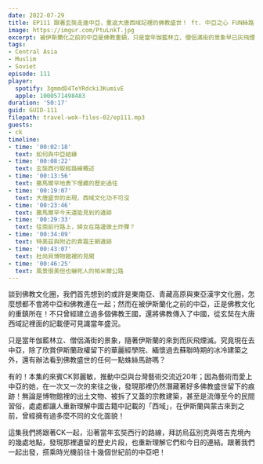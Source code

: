 ```yaml
---
date: 2022-07-29
title: EP111 跟著玄奘走進中亞，重返大唐西域記裡的佛教盛世！ ft. 中亞之心 FUN絲路 CK郭麗敏
image: https://imgur.com/PtuLnkT.jpg
excerpt: 被伊斯蘭化之前的中亞是佛教重鎮，只是當年伽藍林立、僧侶滿街的景象早已灰飛煙滅。本集的來賓CK郭麗敏，在多次拜訪中亞的過程中，發現那裡仍然潛藏著好多佛教盛世留下的痕跡！這集我們將跟著CK一起，沿著當年玄奘西行的路線，重返十幾個世紀前的中亞佛教盛世吧！
tags:
- Central Asia
- Muslim
- Soviet
episode: 111
player:
  spotify: 3gmmdD4TeYRdcki3KumivE
  apple: 1000571498483
duration: '50:17'
guid: GUID-111
filepath: travel-wok-files-02/ep111.mp3
guests:
- ck
timeline:
- time: '00:02:18'
  text: 如何與中亞結緣
- time: '00:08:22'
  text: 玄奘西行取經路線概述
- time: '00:13:56'
  text: 撒馬爾罕地表下埋藏的歷史過往
- time: '00:19:07'
  text: 大唐盛世的出現，西域文化功不可沒
- time: '00:23:46'
  text: 撒馬爾罕今天還能見到的遺跡
- time: '00:29:33'
  text: 往南前行路上，婦女在路邊做土炸彈？
- time: '00:34:09'
  text: 特美茲與附近的貴霜王朝遺跡
- time: '00:43:07'
  text: 杜尚貝博物館裡的見聞
- time: '00:46:25'
  text: 風景很美但也嚇死人的帕米爾公路
---
```

談到佛教文化圈，我們首先想到的或許是東南亞、青藏高原與東亞漢字文化圈，怎麼想都不會將中亞和佛教連在一起；然而在被伊斯蘭化之前的中亞，正是佛教文化的重鎮所在！不只曾經建立過多個佛教王國，還將佛教傳入了中國，從玄奘在大唐西域記裡面的記載便可見識當年盛況。

只是當年伽藍林立、僧侶滿街的景象，隨著伊斯蘭的來到而灰飛煙滅。究竟現在去中亞，除了欣賞伊斯蘭政權留下的華麗經學院、緬懷過去蘇聯時期的冰冷建築之外，還有辦法看到佛教盛世的任何一點蛛絲馬跡嗎？

有的！本集的來賓CK郭麗敏，推動中亞與台灣藝術交流近20年；因為藝術而愛上中亞的她，在一次又一次的來往之後，發現那裡仍然潛藏著好多佛教盛世留下的痕跡！無論是博物館裡的出土文物、被拆了又蓋的宗教建築，甚至是流傳至今的民間習俗，處處都讓人重新理解中國古籍中記載的「西域」，在伊斯蘭與蒙古來到之前，曾經擁有過多麼不同的文化面貌！

這集我們將跟著CK一起，沿著當年玄奘西行的路線，拜訪烏茲別克與塔吉克境內的幾處地點，發現那裡遺留的歷史片段，也重新理解它們和今日的連結。跟著我們一起出發，搭乘時光機前往十幾個世紀前的中亞吧！
